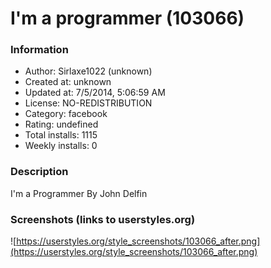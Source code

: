 # I'm a programmer (103066)

### Information
- Author: Sirlaxe1022 (unknown)
- Created at: unknown
- Updated at: 7/5/2014, 5:06:59 AM
- License: NO-REDISTRIBUTION
- Category: facebook
- Rating: undefined
- Total installs: 1115
- Weekly installs: 0


### Description
I'm a Programmer By John Delfin


### Screenshots (links to userstyles.org)
![https://userstyles.org/style_screenshots/103066_after.png](https://userstyles.org/style_screenshots/103066_after.png)


